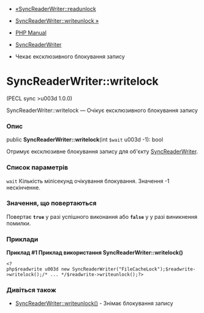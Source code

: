 - [«SyncReaderWriter::readunlock](syncreaderwriter.readunlock.md)
- [SyncReaderWriter::writeunlock »](syncreaderwriter.writeunlock.md)

- [PHP Manual](index.md)
- [SyncReaderWriter](class.syncreaderwriter.md)
- Чекає ексклюзивного блокування запису

# SyncReaderWriter::writelock

(PECL sync \>u003d 1.0.0)

SyncReaderWriter::writelock — Очікує ексклюзивного блокування запису

### Опис

public **SyncReaderWriter::writelock**(int `$wait` u003d -1): bool

Отримує ексклюзивне блокування запису для об'єкту
[SyncReaderWriter](class.syncreaderwriter.md).

### Список параметрів

`wait`
Кількість мілісекунд очікування блокування. Значення -1 нескінченне.

### Значення, що повертаються

Повертає **`true`** у разі успішного виконання або **`false`** у
у разі виникнення помилки.

### Приклади

**Приклад #1 Приклад використання **SyncReaderWriter::writelock()****

` <?php$readwrite u003d new SyncReaderWriter("FileCacheLock");$readwrite->writelock();/* ... */$readwrite->writeunlock();?> `

### Дивіться також

- [SyncReaderWriter::writeunlock()](syncreaderwriter.writeunlock.md) -
Знімає блокування запису
